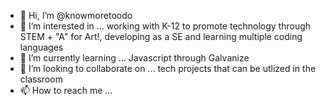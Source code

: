- 👋 Hi, I’m @knowmoretoodo
- 👀 I’m interested in ... working with K-12 to promote technology through STEM + "A" for Art!, developing as a SE and learning multiple coding languages
- 🌱 I’m currently learning ... Javascript through Galvanize 
- 💞️ I’m looking to collaborate on ... tech projects that can be utlized in the classroom
- 📫 How to reach me ...

<!---
knowmoretoodo/knowmoretoodo is a ✨ special ✨ repository because its `README.md` (this file) appears on your GitHub profile.
You can click the Preview link to take a look at your changes.
--->
